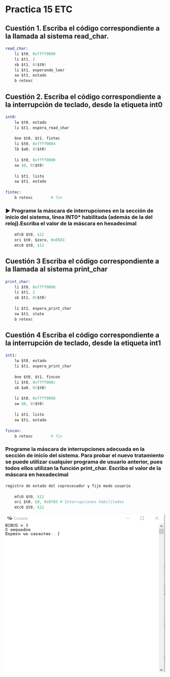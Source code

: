 # Practica 15 ETC

## Cuestión 1. Escriba el código correspondiente a la llamada al sistema read_char.

```s
read_char:
    li $t0, 0xffff0000
    li $t1, 2
    sb $t1, 0($t0)
    li $t1, esperando_leer
    sw $t1, estado
    b retexc

```

## Cuestión	2.	Escriba el código correspondiente a la interrupción de teclado, desde la etiqueta int0

```s
int0:
	lw $t0, estado
	li $t1, espera_read_char
	
	bne $t0, $t1, fintec
    li $t0, 0xffff0004
    lb $a0, 0($t0)

    li $t0, 0xffff0000
    sw $0, 0($t0)

    li $t1, listo
    sw $t1, estado
	
fintec:
	b retexc		# fin
```

### ► Programe la máscara de interrupciones en la sección de inicio del sistema, línea INT0* habilitada (además de la del reloj).Escriba el valor de la máscara en hexadecimal

```s
    mfc0 $t0, $12
    ori $t0, $zero, 0x0503
    mtc0 $t0, $12

```

## Cuestión 3 Escriba el código correspondiente a la llamada al sistema print_char

```s
print_char:
    li $t0, 0xffff0008
    li $t1, 2
    sb $t1, 0($t0)
    
    li $t1, espera_print_char
    sw $t1, state
    b retexc
```

## Cuestión 4 Escriba el código correspondiente a la interrupción de teclado, desde la etiqueta int1

```s
int1:
	lw $t0, estado
	li $t1, espera_print_char
	
	bne $t0, $t1, fincon
    li $t0, 0xffff000c
    sb $a0, 0($t0)

    li $t0, 0xffff0008
    sw $0, 0($t0)

    li $t1, listo
    sw $t1, estado
	
fincon:
	b retexc		# fin
```

### Programe la máscara de interrupciones adecuada en la sección de inicio del sistema. Para probar el nuevo tratamiento se puede utilizar cualquier programa de usuario anterior, pues todos ellos utilizan la función print_char. Escriba el valor de la máscara en hexadecimal


```s
registro de estado del coprocesador y fijo modo usuario

	mfc0 $t0, $12
	ori $t0, $0, 0x0703	# Interrupciones habilitadas
	mtc0 $t0, $12
```

![](v3.gif)

